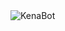 <img src="https://cdn.discordapp.com/attachments/755000173922615336/1005601965897678979/banner.png" alt="KenaBot" />
